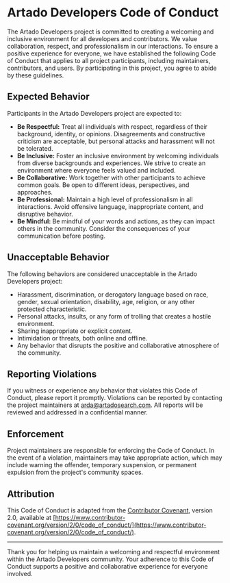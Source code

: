 # Artado Developers Code of Conduct

The Artado Developers project is committed to creating a welcoming and inclusive environment for all developers and contributors. We value collaboration, respect, and professionalism in our interactions. To ensure a positive experience for everyone, we have established the following Code of Conduct that applies to all project participants, including maintainers, contributors, and users. By participating in this project, you agree to abide by these guidelines.

## Expected Behavior

Participants in the Artado Developers project are expected to:

- **Be Respectful:** Treat all individuals with respect, regardless of their background, identity, or opinions. Disagreements and constructive criticism are acceptable, but personal attacks and harassment will not be tolerated.
- **Be Inclusive:** Foster an inclusive environment by welcoming individuals from diverse backgrounds and experiences. We strive to create an environment where everyone feels valued and included.
- **Be Collaborative:** Work together with other participants to achieve common goals. Be open to different ideas, perspectives, and approaches.
- **Be Professional:** Maintain a high level of professionalism in all interactions. Avoid offensive language, inappropriate content, and disruptive behavior.
- **Be Mindful:** Be mindful of your words and actions, as they can impact others in the community. Consider the consequences of your communication before posting.

## Unacceptable Behavior

The following behaviors are considered unacceptable in the Artado Developers project:

- Harassment, discrimination, or derogatory language based on race, gender, sexual orientation, disability, age, religion, or any other protected characteristic.
- Personal attacks, insults, or any form of trolling that creates a hostile environment.
- Sharing inappropriate or explicit content.
- Intimidation or threats, both online and offline.
- Any behavior that disrupts the positive and collaborative atmosphere of the community.

## Reporting Violations

If you witness or experience any behavior that violates this Code of Conduct, please report it promptly. Violations can be reported by contacting the project maintainers at [arda@artadosearch.com](mailto:arda@artadosearch.com). All reports will be reviewed and addressed in a confidential manner.

## Enforcement

Project maintainers are responsible for enforcing the Code of Conduct. In the event of a violation, maintainers may take appropriate action, which may include warning the offender, temporary suspension, or permanent expulsion from the project's community spaces.

## Attribution

This Code of Conduct is adapted from the [Contributor Covenant](https://www.contributor-covenant.org/), version 2.0, available at [https://www.contributor-covenant.org/version/2/0/code_of_conduct/](https://www.contributor-covenant.org/version/2/0/code_of_conduct/).

---

Thank you for helping us maintain a welcoming and respectful environment within the Artado Developers community. Your adherence to this Code of Conduct supports a positive and collaborative experience for everyone involved.
